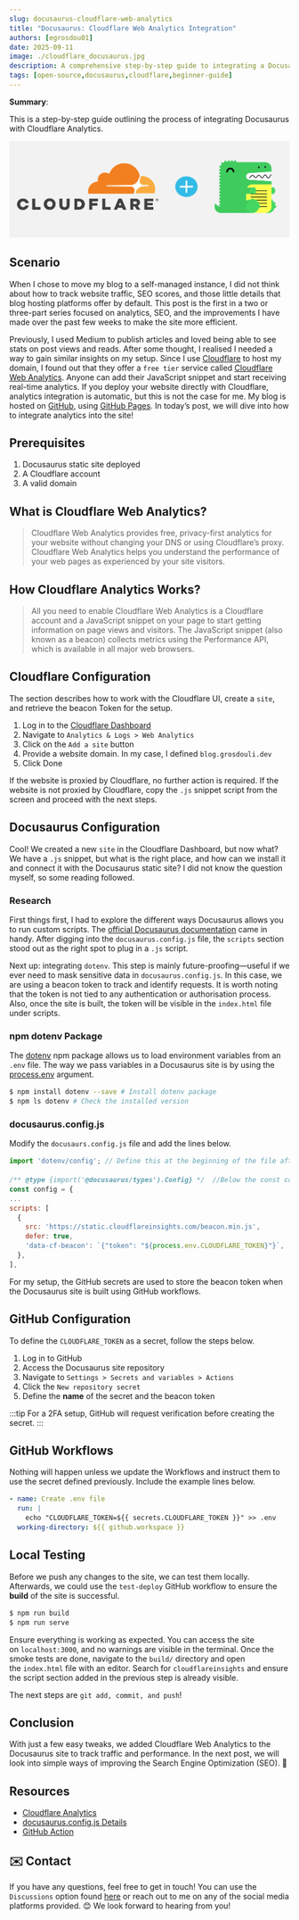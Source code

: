 ```yaml
---
slug: docusaurus-cloudflare-web-analytics
title: "Docusaurus: Cloudflare Web Analytics Integration"
authors: [egrosdou01]
date: 2025-09-11
image: ./cloudflare_docusaurus.jpg
description: A comprehensive step-by-step guide to integrating a Docusaurus static site with Cloudflare Web Analytics for enhanced traffic insights.
tags: [open-source,docusaurus,cloudflare,beginner-guide]
---
```


**Summary**:

This is a step-by-step guide outlining the process of integrating Docusaurus with Cloudflare Analytics.
<!--truncate-->
![title image reading "Cloudflare and Docusaurus"](cloudflare_docusaurus.jpg)

## Scenario

When I chose to move my blog to a self-managed instance, I did not think about how to track website traffic, SEO scores, and those little details that blog hosting platforms offer by default. This post is the first in a two or three-part series focused on analytics, SEO, and the improvements I have made over the past few weeks to make the site more efficient.

Previously, I used Medium to publish articles and loved being able to see stats on post views and reads. After some thought, I realised I needed a way to gain similar insights on my setup. Since I use [Cloudflare](https://www.cloudflare.com/en-gb/) to host my domain, I found out that they offer a `free tier` service called [Cloudflare Web Analytics](https://www.cloudflare.com/en-gb/web-analytics/). Anyone can add their JavaScript snippet and start receiving real-time analytics. If you deploy your website  directly with Cloudflare, analytics integration is automatic, but this is not the case for me. My blog is hosted on [GitHub](https://github.com/), using [GitHub Pages](https://docs.github.com/en/pages). In today’s post, we will dive into how to integrate analytics into the site!

## Prerequisites

1. Docusaurus static site deployed
1. A Cloudflare account
1. A valid domain

## What is Cloudflare Web Analytics?

> Cloudflare Web Analytics provides free, privacy-first analytics for your website without changing your DNS or using Cloudflare’s proxy. Cloudflare Web Analytics helps you understand the performance of your web pages as experienced by your site visitors.

## How Cloudflare Analytics Works?

> All you need to enable Cloudflare Web Analytics is a Cloudflare account and a JavaScript snippet on your page to start getting information on page views and visitors. The JavaScript snippet (also known as a beacon) collects metrics using the Performance API, which is available in all major web browsers.

## Cloudflare Configuration

The section describes how to work with the Cloudflare UI, create a `site`, and retrieve the beacon Token for the setup.

1. Log in to the [Cloudflare Dashboard](https://dash.cloudflare.com/)
1. Navigate to `Analytics & Logs > Web Analytics`
1. Click on the `Add a site` button
1. Provide a website domain. In my case, I defined `blog.grosdouli.dev`
1. Click Done

If the website is proxied by Cloudflare, no further action is required. If the website is not proxied by Cloudflare, copy the `.js` snippet script from the screen and proceed with the next steps.

## Docusaurus Configuration

Cool! We created a new `site` in the Cloudflare Dashboard, but now what? We have a `.js` snippet, but what is the right place, and how can we install it and connect it with the Docusaurus static site? I did not know the question myself, so some reading followed.

### Research

First things first, I had to explore the different ways Docusaurus allows you to run custom scripts. The [official Docusaurus documentation](https://docusaurus.io/docs/api/docusaurus-config#scripts) came in handy. After digging into the `docusaurus.config.js` file, the `scripts` section stood out as the right spot to plug in a `.js` script.

Next up: integrating `dotenv`. This step is mainly future-proofing—useful if we ever need to mask sensitive data in `docusaurus.config.js`. In this case, we are using a beacon token to track and identify requests. It is worth noting that the token is not tied to any authentication or authorisation process. Also, once the site is built, the token will be visible in the `index.html` file under scripts.

### npm dotenv Package

The [dotenv](https://www.npmjs.com/package/dotenv) npm package allows us to load environment variables from an `.env` file. The way we pass variables in a Docusaurus site is by using the [process.env](https://docusaurus.io/docs/deployment#using-environment-variables) argument.

```bash
$ npm install dotenv --save # Install dotenv package
$ npm ls dotenv # Check the installed version
```

### docusaurus.config.js

Modify the `docusaurs.config.js` file and add the lines below.

```js
import 'dotenv/config'; // Define this at the beginning of the file after the initial import

/** @type {import('@docusaurus/types').Config} */  //Below the const config = { section add the scrips section
const config = {
...
scripts: [
  {
    src: 'https://static.cloudflareinsights.com/beacon.min.js',
    defer: true,
    'data-cf-beacon': `{"token": "${process.env.CLOUDFLARE_TOKEN}"}`,
  },
],
```

For my setup, the GitHub secrets are used to store the beacon token when the Docusaurus site is built using GitHub workflows.

## GitHub Configuration

To define the `CLOUDFLARE_TOKEN` as a secret, follow the steps below.

1. Log in to GitHub
1. Access the Docusaurus site repository
1. Navigate to `Settings > Secrets and variables > Actions`
1. Click the `New repository secret`
1. Define the **name** of the secret and the beacon token

:::tip
For a 2FA setup, GitHub will request verification before creating the secret.
:::

## GitHub Workflows

Nothing will happen unless we update the Workflows and instruct them to use the secret defined previously. Include the example lines below.

```yaml
- name: Create .env file
  run: |
    echo "CLOUDFLARE_TOKEN=${{ secrets.CLOUDFLARE_TOKEN }}" >> .env
  working-directory: ${{ github.workspace }}
```

## Local Testing

Before we push any changes to the site, we can test them locally. Afterwards, we could use the `test-deploy` GitHub workflow to ensure the **build** of the site is successful.

```bash
$ npm run build
$ npm run serve
```

Ensure everything is working as expected. You can access the site on `localhost:3000`, and no warnings are visible in the terminal. Once the smoke tests are done, navigate to the `build/` directory and open the `index.html` file with an editor. Search for `cloudflareinsights` and ensure the script section added in the previous step is already visible.

The next steps are `git add, commit, and push`!

## Conclusion

With just a few easy tweaks, we added Cloudflare Web Analytics to the Docusaurus site to track traffic and performance. In the next post, we will look into simple ways of improving the Search Engine Optimization (SEO). 🚀

## Resources

- [Cloudflare Analytics](https://www.cloudflare.com/en-gb/application-services/products/analytics/)
- [docusaurus.config.js Details](https://docusaurus.io/docs/api/docusaurus-config)
- [GitHub Action](https://docs.github.com/en/actions/how-tos/write-workflows/choose-what-workflows-do/use-secrets)

## ✉️ Contact

If you have any questions, feel free to get in touch! You can use the `Discussions` option found [here](https://github.com/egrosdou01/blog.grosdouli.dev/discussions) or reach out to me on any of the social media platforms provided. 😊 We look forward to hearing from you!
